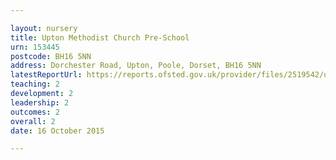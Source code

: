 ```yaml
---

layout: nursery
title: Upton Methodist Church Pre-School
urn: 153445
postcode: BH16 5NN
address: Dorchester Road, Upton, Poole, Dorset, BH16 5NN
latestReportUrl: https://reports.ofsted.gov.uk/provider/files/2519542/urn/153445.pdf
teaching: 2
development: 2
leadership: 2
outcomes: 2
overall: 2
date: 16 October 2015

---
```

